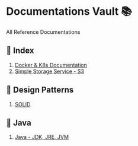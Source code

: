 # **Documentations Vault 📚**

All Reference Documentations

## **📄 Index**

1. [Docker & K8s Documentation](./DockerAndK8s.md)
2. [Simple Storage Service - S3](./S3.md)

## **📄 Design Patterns**
1. [SOLID](./SOLID.md)

## **📄 Java**
1. [Java - JDK, JRE, JVM](./JavaJDKJREJVM.md)


